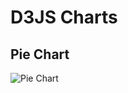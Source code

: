# D3JS Charts

## Pie Chart

![Pie Chart](https://https://github.com/AlfredoPardo/d3js/raw/master/resources/d3js_pie_chart.png "Pie Chart")
